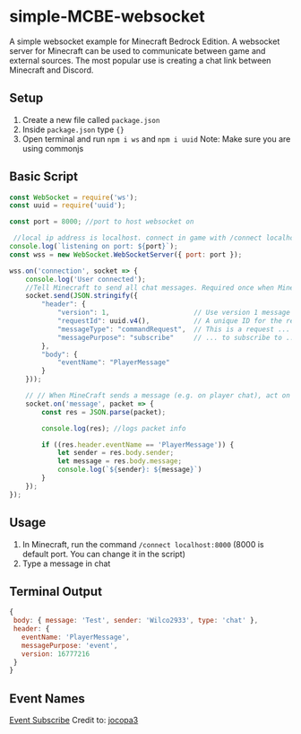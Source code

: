 # simple-MCBE-websocket
A simple websocket example for Minecraft Bedrock Edition.  A websocket server for Minecraft can be used to communicate between game and external sources.  The most popular use is creating a chat link between Minecraft and Discord.

## Setup
1. Create a new file called `package.json`
2. Inside `package.json` type `{}`
3. Open terminal and run `npm i ws` and `npm i uuid`
Note: Make sure you are using commonjs

## Basic Script
```js
const WebSocket = require('ws');
const uuid = require('uuid');

const port = 8000; //port to host websocket on

 //local ip address is localhost. connect in game with /connect localhost:PORT. replace PORT with port specified in code
console.log(`listening on port: ${port}`);
const wss = new WebSocket.WebSocketServer({ port: port });

wss.on('connection', socket => {
    console.log('User connected');
    //Tell Minecraft to send all chat messages. Required once when Minecraft starts
    socket.send(JSON.stringify({
        "header": {
            "version": 1,                     // Use version 1 message protocol
            "requestId": uuid.v4(),           // A unique ID for the request
            "messageType": "commandRequest",  // This is a request ...
            "messagePurpose": "subscribe"     // ... to subscribe to ...
        },
        "body": {
            "eventName": "PlayerMessage"
        }
    }));

    // // When MineCraft sends a message (e.g. on player chat), act on it.
    socket.on('message', packet => {
        const res = JSON.parse(packet);

        console.log(res); //logs packet info

        if ((res.header.eventName == 'PlayerMessage')) {
            let sender = res.body.sender;
            let message = res.body.message;
            console.log(`${sender}: ${message}`)
        }
    });
});
```

## Usage
1. In Minecraft, run the command `/connect localhost:8000` (8000 is default port. You can change it in the script)
2. Type a message in chat

## Terminal Output
 ```js
 {
  body: { message: 'Test', sender: 'Wilco2933', type: 'chat' },
  header: {
    eventName: 'PlayerMessage',
    messagePurpose: 'event',
    version: 16777216
  }
}
```
## Event Names
[Event Subscribe](https://gist.github.com/jocopa3/5f718f4198f1ea91a37e3a9da468675c) Credit to: [jocopa3](https://gist.github.com/jocopa3)
